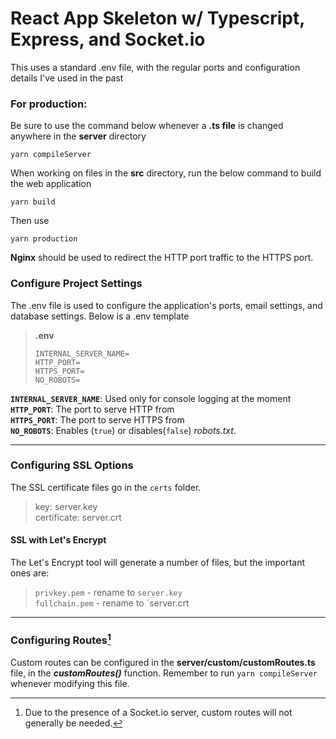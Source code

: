 # React App Skeleton w/ Typescript, Express, and Socket.io

This uses a standard .env file, with the regular ports and configuration details I've used in the past

### For production:

Be sure to use the command below whenever a **.ts file** is changed anywhere in the **server** directory

```
yarn compileServer
```

When working on files in the **src** directory, run the below command to build the web application

```
yarn build
```

Then use

```
yarn production
```

**Nginx** should be used to redirect the HTTP port traffic to the HTTPS port.



### Configure Project Settings

The .env file is used to configure the application's ports, email settings, and database settings. Below is a .env template

> **.env**
>
> ```
> INTERNAL_SERVER_NAME=
> HTTP_PORT=
> HTTPS_PORT=
> NO_ROBOTS=
> ```
>
> 

**`INTERNAL_SERVER_NAME`**: Used only for console logging at the moment  
**`HTTP_PORT`**: The port to serve HTTP from  
**`HTTPS_PORT`**: The port to serve HTTPS from  
**`NO_ROBOTS`**: Enables (`true`) or disables(`false`) *robots.txt*.

------

### Configuring SSL Options

The SSL certificate files go in the `certs` folder.  

>key: server.key  
>certificate: server.crt  

#### SSL with Let's Encrypt

The Let's Encrypt tool will generate a number of files, but the important ones are:

>`privkey.pem` - rename to `server.key`  
>`fullchain.pem` - rename to `server.crt

------

### **Configuring Routes[^1]**

Custom routes can be configured in the **server/custom/customRoutes.ts** file, in the ***customRoutes()*** function. Remember to run `yarn compileServer` whenever modifying this file.





[^1]: Due to the presence of a Socket.io server, custom routes will not generally be needed.

